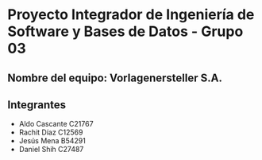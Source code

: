 # Proyecto Integrador de Ingeniería de Software y Bases de Datos - Grupo 03

## Nombre del equipo: Vorlagenersteller S.A.

## Integrantes

* Aldo Cascante C21767
* Rachit Díaz C12569
* Jesús Mena B54291
* Daniel Shih C27487
